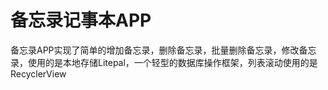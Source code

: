 # 备忘录记事本APP
备忘录APP实现了简单的增加备忘录，删除备忘录，批量删除备忘录，修改备忘录，使用的是本地存储Litepal，一个轻型的数据库操作框架，列表滚动使用的是RecyclerView
